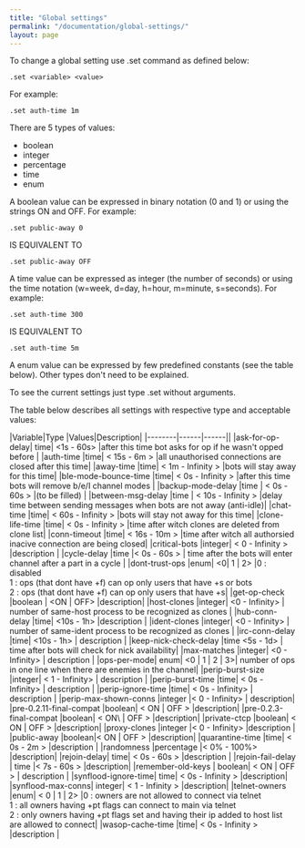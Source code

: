 ```yaml
---
title: "Global settings"
permalink: "/documentation/global-settings/"
layout: page
---
```

To change a global setting use .set command as defined below:

```
.set <variable> <value>
```

For example:

```
.set auth-time 1m
```

There are 5 types of values:

* boolean
* integer
* percentage
* time
* enum

A boolean value can be expressed in binary notation (0 and 1) or using the strings ON and OFF. For example:

```
.set public-away 0
```  

IS EQUIVALENT TO  

```
.set public-away OFF
```

A time value can be expressed as integer (the number of seconds) or using the time notation (w=week, d=day, h=hour, m=minute, s=seconds). For example:

```
.set auth-time 300
```

IS EQUIVALENT TO  

```
.set auth-time 5m
```
 
A enum value can be expressed by few predefined constants (see the table below). Other types don't need to be explained.

To see the current settings just type .set without arguments.

The table below describes all settings with respective type and acceptable values:

|Variable|Type  |Values|Description|
|--------|------|------||
|ask-for-op-delay|	time| 	<1s - 60s\>	     |after this time bot asks for op if he wasn't opped before   |
|auth-time	|time|	< 15s - 6m >	    |all unauthorised connections are closed after this time|
|away-time	|time|	< 1m - Infinity >	|bots will stay away for this time|
|bIe-mode-bounce-time	 |time|	< 0s - Infinity >	 |after this time bots will remove b/e/I channel modes  |
|backup-mode-delay	|time |	< 0s - 60s >	   |(to be filled)  |
|between-msg-delay	|time |	< 10s - Infinity >	 |delay time between sending messages when bots are not away (anti-idle)|
|chat-time	|time|	< 60s - Infinity >	 |bots will stay not away for this time|
|clone-life-time	|time|	< 0s - Infinity >	 |time after witch clones are deleted from clone list|
|conn-timeout	|time|	< 16s - 10m \>	  |time after witch all authorsied inacive connection are being closed|
|critical-bots	|integer|	< 0 - Infinity >	 |description     |
|cycle-delay	|time	|< 0s - 60s >   |	time after the bots will enter channel after a part in a cycle     |
|dont-trust-ops	|enum|	<0\| 1 \| 2\>	|0 : disabled<br>1 : ops (that dont have +f) can op only users that have +s or bots<br>2 : ops (that dont have +f) can op only users that have +s|
|get-op-check	|boolean	| <ON \| OFF\>	|description|
|host-clones	|integer|	<0 - Infinity>  |	number of same-host process to be recognized as clones |
|hub-conn-delay	|time| <10s - 1h>	 |description        |
|ident-clones	|integer| <0 - Infinity>     |	number of same-ident process to be recognized as clones    |
|irc-conn-delay	|time|	<10s - 1h>  |	description       |
|keep-nick-check-delay	|time	<5s - 1d>    |	time after bots will check for nick availability|
|max-matches	|integer|	<0 - Infinity> |	description    |
|ops-per-mode|	enum|	<0 \| 1 \| 2 \| 3>|	number of ops in one line when there are enemies in the channel|
|perip-burst-size	 |integer|	< 1 - Infinity>  |	description |
|perip-burst-time	 |time|	< 0s - Infinity> |	description    |
|perip-ignore-time	|time|	< 0s - Infinity> |	description    |
|perip-max-shown-conns	|integer	|< 0 - Infinity> |	description|
|pre-0.2.11-final-compat	|boolean|	< ON  \| OFF >	    |description|
|pre-0.2.3-final-compat	|boolean|	< ON\  \| OFF >	    |description|
|private-ctcp	|boolean|	< ON \| OFF >	|description|
|proxy-clones	|integer	|< 0 - Infinity\>	  |description    |
|public-away	|boolean|< ON  \| OFF \>	|description|
|quarantine-time	|time| < 0s - 2m >	|description       |
|randomness	 |percentage	|< 0% - 100%\>	   |description|
|rejoin-delay|	time| < 0s - 60s >	  |description |
|rejoin-fail-delay |	time	 |< 7s - 60s >	  |description|
|remember-old-keys |	boolean|	< ON \| OFF > |	description  |
|synflood-ignore-time|	time|	< 0s - Infinity >	 |description|
|synflood-max-conns|	integer|	< 1 - Infinity >  |description|
|telnet-owners	|enum|	< 0 \| 1 \| 2\>	|0 : owners are not allowed to connect via telnet<br>1 : all owners having +pt flags can connect to main via telnet<br>2 : only owners having +pt flags set and having their ip added to host list are allowed to connect|
|wasop-cache-time	 |time|	< 0s - Infinity >	|description   |

